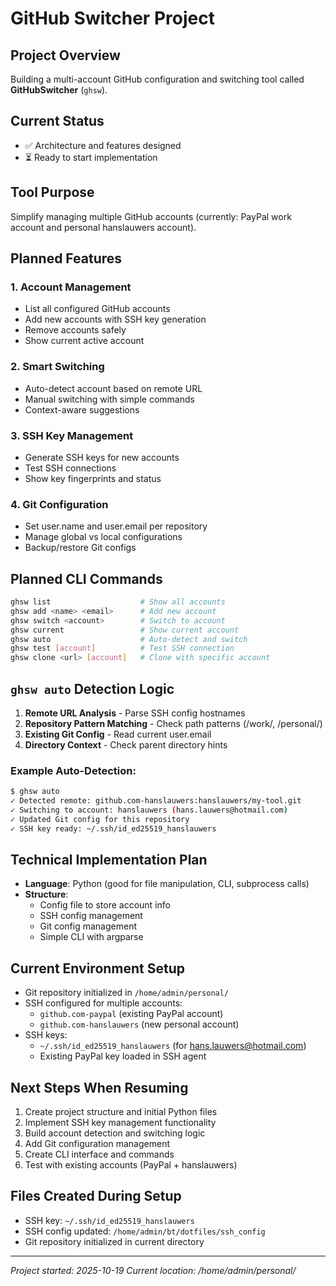 # GitHub Switcher Project

## Project Overview
Building a multi-account GitHub configuration and switching tool called **GitHubSwitcher** (`ghsw`).

## Current Status
- ✅ Architecture and features designed
- ⏳ Ready to start implementation

## Tool Purpose
Simplify managing multiple GitHub accounts (currently: PayPal work account and personal hanslauwers account).

## Planned Features

### 1. Account Management
- List all configured GitHub accounts
- Add new accounts with SSH key generation
- Remove accounts safely
- Show current active account

### 2. Smart Switching
- Auto-detect account based on remote URL
- Manual switching with simple commands
- Context-aware suggestions

### 3. SSH Key Management
- Generate SSH keys for new accounts
- Test SSH connections
- Show key fingerprints and status

### 4. Git Configuration
- Set user.name and user.email per repository
- Manage global vs local configurations
- Backup/restore Git configs

## Planned CLI Commands
```bash
ghsw list                    # Show all accounts
ghsw add <name> <email>      # Add new account
ghsw switch <account>        # Switch to account
ghsw current                 # Show current account
ghsw auto                    # Auto-detect and switch
ghsw test [account]          # Test SSH connection
ghsw clone <url> [account]   # Clone with specific account
```

## `ghsw auto` Detection Logic
1. **Remote URL Analysis** - Parse SSH config hostnames
2. **Repository Pattern Matching** - Check path patterns (/work/, /personal/)
3. **Existing Git Config** - Read current user.email
4. **Directory Context** - Check parent directory hints

### Example Auto-Detection:
```bash
$ ghsw auto
✓ Detected remote: github.com-hanslauwers:hanslauwers/my-tool.git
✓ Switching to account: hanslauwers (hans.lauwers@hotmail.com)
✓ Updated Git config for this repository
✓ SSH key ready: ~/.ssh/id_ed25519_hanslauwers
```

## Technical Implementation Plan
- **Language**: Python (good for file manipulation, CLI, subprocess calls)
- **Structure**:
  - Config file to store account info
  - SSH config management
  - Git config management
  - Simple CLI with argparse

## Current Environment Setup
- Git repository initialized in `/home/admin/personal/`
- SSH configured for multiple accounts:
  - `github.com-paypal` (existing PayPal account)
  - `github.com-hanslauwers` (new personal account)
- SSH keys:
  - `~/.ssh/id_ed25519_hanslauwers` (for hans.lauwers@hotmail.com)
  - Existing PayPal key loaded in SSH agent

## Next Steps When Resuming
1. Create project structure and initial Python files
2. Implement SSH key management functionality
3. Build account detection and switching logic
4. Add Git configuration management
5. Create CLI interface and commands
6. Test with existing accounts (PayPal + hanslauwers)

## Files Created During Setup
- SSH key: `~/.ssh/id_ed25519_hanslauwers`
- SSH config updated: `/home/admin/bt/dotfiles/ssh_config`
- Git repository initialized in current directory

---
*Project started: 2025-10-19*
*Current location: /home/admin/personal/*